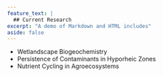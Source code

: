 ```yaml
---
feature_text: |
  ## Current Research
excerpt: "A demo of Markdown and HTML includes"
aside: false
---
```


* Wetlandscape Biogeochemistry
* Persistence of Contaminants in Hyporheic Zones
* Nutrient Cycling in Agroecosystems
